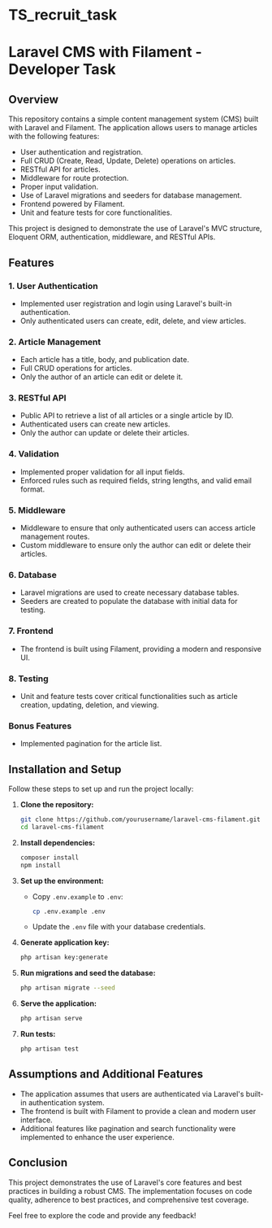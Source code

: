 # TS_recruit_task
# Laravel CMS with Filament - Developer Task

## Overview

This repository contains a simple content management system (CMS) built with Laravel and Filament. The application allows users to manage articles with the following features:

- User authentication and registration.
- Full CRUD (Create, Read, Update, Delete) operations on articles.
- RESTful API for articles.
- Middleware for route protection.
- Proper input validation.
- Use of Laravel migrations and seeders for database management.
- Frontend powered by Filament.
- Unit and feature tests for core functionalities.

This project is designed to demonstrate the use of Laravel's MVC structure, Eloquent ORM, authentication, middleware, and RESTful APIs.

## Features

### 1. User Authentication

- Implemented user registration and login using Laravel's built-in authentication.
- Only authenticated users can create, edit, delete, and view articles.

### 2. Article Management

- Each article has a title, body, and publication date.
- Full CRUD operations for articles.
- Only the author of an article can edit or delete it.

### 3. RESTful API

- Public API to retrieve a list of all articles or a single article by ID.
- Authenticated users can create new articles.
- Only the author can update or delete their articles.

### 4. Validation

- Implemented proper validation for all input fields.
- Enforced rules such as required fields, string lengths, and valid email format.

### 5. Middleware

- Middleware to ensure that only authenticated users can access article management routes.
- Custom middleware to ensure only the author can edit or delete their articles.

### 6. Database

- Laravel migrations are used to create necessary database tables.
- Seeders are created to populate the database with initial data for testing.

### 7. Frontend

- The frontend is built using Filament, providing a modern and responsive UI.

### 8. Testing

- Unit and feature tests cover critical functionalities such as article creation, updating, deletion, and viewing.

### Bonus Features

- Implemented pagination for the article list.

## Installation and Setup

Follow these steps to set up and run the project locally:

1. **Clone the repository:**
   ```bash
   git clone https://github.com/yourusername/laravel-cms-filament.git
   cd laravel-cms-filament
   ```

2. **Install dependencies:**
   ```bash
   composer install
   npm install
   ```

3. **Set up the environment:**
   - Copy `.env.example` to `.env`:
     ```bash
     cp .env.example .env
     ```
   - Update the `.env` file with your database credentials.

4. **Generate application key:**
   ```bash
   php artisan key:generate
   ```

5. **Run migrations and seed the database:**
   ```bash
   php artisan migrate --seed
   ```

6. **Serve the application:**
   ```bash
   php artisan serve
   ```

7. **Run tests:**
   ```bash
   php artisan test
   ```

## Assumptions and Additional Features

- The application assumes that users are authenticated via Laravel's built-in authentication system.
- The frontend is built with Filament to provide a clean and modern user interface.
- Additional features like pagination and search functionality were implemented to enhance the user experience.

## Conclusion

This project demonstrates the use of Laravel's core features and best practices in building a robust CMS. The implementation focuses on code quality, adherence to best practices, and comprehensive test coverage.

Feel free to explore the code and provide any feedback!

